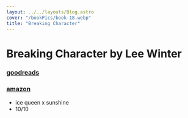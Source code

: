 ```yaml
---
layout: ../../layouts/Blog.astro
cover: "/bookPics/book-18.webp"
title: "Breaking Character"
---
```


# Breaking Character by Lee Winter
### **[goodreads](https://www.goodreads.com/book/show/41662515-breaking-character)**
### **[amazon](https://www.amazon.com/Breaking-Character-Lee-Winter/dp/3963241136)**
- ice queen x sunshine
- 10/10